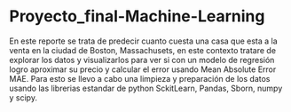# Proyecto_final-Machine-Learning
En este reporte se trata de predecir cuanto cuesta una casa que esta
a la venta en la ciudad de Boston, Massachusets, en este contexto tratare de explorar los datos y visualizarlos para ver si con un modelo de regresión logro aproximar su precio y calcular el error usando Mean Absolute Error MAE. Para esto se llevo a cabo una limpieza y preparación de los datos usando las librerias estandar de python SckitLearn, Pandas, Sborn, numpy y scipy.
